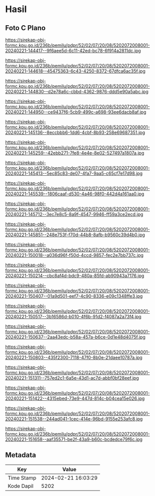 # Hasil

## Foto C Plano

https://sirekap-obj-formc.kpu.go.id/236b/pemilu/pdpr/52/02/07/20/08/5202072008001-20240221-144417--9f6aee5d-6c11-42ed-bc78-6f914a2811dc.jpg

https://sirekap-obj-formc.kpu.go.id/236b/pemilu/pdpr/52/02/07/20/08/5202072008001-20240221-144618--45475363-6c43-4250-8372-67dfca6ac35f.jpg

https://sirekap-obj-formc.kpu.go.id/236b/pemilu/pdpr/52/02/07/20/08/5202072008001-20240221-144830--d2e78a6c-cbbd-4362-9876-ddd5e90a5abc.jpg

https://sirekap-obj-formc.kpu.go.id/236b/pemilu/pdpr/52/02/07/20/08/5202072008001-20240221-144950--ce9437f6-5cb9-499c-a698-93ee6dacb8af.jpg

https://sirekap-obj-formc.kpu.go.id/236b/pemilu/pdpr/52/02/07/20/08/5202072008001-20240221-145136--8eccbbb6-1dd6-4cbf-8b93-258e69687351.jpg

https://sirekap-obj-formc.kpu.go.id/236b/pemilu/pdpr/52/02/07/20/08/5202072008001-20240221-145259--42ebb271-7fe8-4e4e-8e02-527497a1807a.jpg

https://sirekap-obj-formc.kpu.go.id/236b/pemilu/pdpr/52/02/07/20/08/5202072008001-20240221-145413--5ec85c83-de07-4fa7-9aa5-c65cf7e17d98.jpg

https://sirekap-obj-formc.kpu.go.id/236b/pemilu/pdpr/52/02/07/20/08/5202072008001-20240221-145539--1806caaf-d530-4a46-98f0-442d4a161aa0.jpg

https://sirekap-obj-formc.kpu.go.id/236b/pemilu/pdpr/52/02/07/20/08/5202072008001-20240221-145712--3ec7e8c5-8a9f-4547-9946-ff59a3ce2ecd.jpg

https://sirekap-obj-formc.kpu.go.id/236b/pemilu/pdpr/52/02/07/20/08/5202072008001-20240221-145851--248e753f-f70d-44b8-8afb-b9560c39d4b0.jpg

https://sirekap-obj-formc.kpu.go.id/236b/pemilu/pdpr/52/02/07/20/08/5202072008001-20240221-150018--a036d96f-f50d-4ccd-9857-fec2e7bb737c.jpg

https://sirekap-obj-formc.kpu.go.id/236b/pemilu/pdpr/52/02/07/20/08/5202072008001-20240221-150214--cbc8af4d-bdc9-480a-85fd-ab90943a7176.jpg

https://sirekap-obj-formc.kpu.go.id/236b/pemilu/pdpr/52/02/07/20/08/5202072008001-20240221-150407--01a9d501-eef7-4c90-8336-e09c1348ffe3.jpg

https://sirekap-obj-formc.kpu.go.id/236b/pemilu/pdpr/52/02/07/20/08/5202072008001-20240221-150517--3b16586d-b010-4f6b-91d2-f4087a2a73f4.jpg

https://sirekap-obj-formc.kpu.go.id/236b/pemilu/pdpr/52/02/07/20/08/5202072008001-20240221-150637--2aa43edc-b58a-457a-b6ce-0d1e48d4075f.jpg

https://sirekap-obj-formc.kpu.go.id/236b/pemilu/pdpr/52/02/07/20/08/5202072008001-20240221-150803--435f2300-7118-47f0-8b0e-21daee10787a.jpg

https://sirekap-obj-formc.kpu.go.id/236b/pemilu/pdpr/52/02/07/20/08/5202072008001-20240221-151311--757ed2c1-6a5e-43d1-ac7d-abbf0bf28eef.jpg

https://sirekap-obj-formc.kpu.go.id/236b/pemilu/pdpr/52/02/07/20/08/5202072008001-20240221-151422--4315ebed-73e9-447d-814c-b04cea15e026.jpg

https://sirekap-obj-formc.kpu.go.id/236b/pemilu/pdpr/52/02/07/20/08/5202072008001-20240221-151538--244ad041-1cec-414e-96bd-9155e253afc8.jpg

https://sirekap-obj-formc.kpu.go.id/236b/pemilu/pdpr/52/02/07/20/08/5202072008001-20240221-151658--aaf35571-be2f-43a9-b60c-bcdedce79f6c.jpg


## Metadata

| Key        | Value               |
| ---------- | ------------------- |
| Time Stamp | 2024-02-21 16:03:29 |
| Kode Dapil | 5202                |



